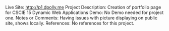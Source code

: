 Live Site: http://p1.dpolly.me
Project Description: Creation of portfolio page for CSCIE 15 Dynamic Web Applications
Demo: No Demo needed for project one. 
Notes or Comments: Having issues with picture displaying on public site, shows locally. 
References: No references for this project. 